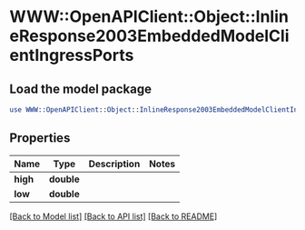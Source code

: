 # WWW::OpenAPIClient::Object::InlineResponse2003EmbeddedModelClientIngressPorts

## Load the model package
```perl
use WWW::OpenAPIClient::Object::InlineResponse2003EmbeddedModelClientIngressPorts;
```

## Properties
Name | Type | Description | Notes
------------ | ------------- | ------------- | -------------
**high** | **double** |  | 
**low** | **double** |  | 

[[Back to Model list]](../README.md#documentation-for-models) [[Back to API list]](../README.md#documentation-for-api-endpoints) [[Back to README]](../README.md)


